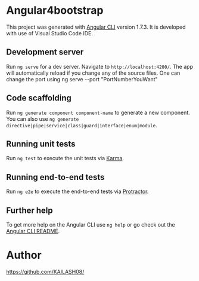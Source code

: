 # Angular4bootstrap

This project was generated with [Angular CLI](https://github.com/angular/angular-cli) version 1.7.3. It is developed with use of Visual Studio Code IDE. 

## Development server

Run `ng serve` for a dev server. Navigate to `http://localhost:4200/`. The app will automatically reload if you change any of the source files. One can change the port using ng serve --port "PortNumberYouWant" 

## Code scaffolding

Run `ng generate component component-name` to generate a new component. You can also use `ng generate directive|pipe|service|class|guard|interface|enum|module`.

## Running unit tests

Run `ng test` to execute the unit tests via [Karma](https://karma-runner.github.io).

## Running end-to-end tests

Run `ng e2e` to execute the end-to-end tests via [Protractor](http://www.protractortest.org/).

## Further help

To get more help on the Angular CLI use `ng help` or go check out the [Angular CLI README](https://github.com/angular/angular-cli/blob/master/README.md).

# Author
https://github.com/KAILASH08/
